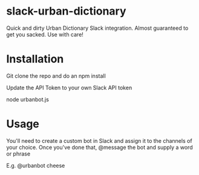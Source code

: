 # slack-urban-dictionary
Quick and dirty Urban Dictionary Slack integration. Almost guaranteed to get you sacked. Use with care!

# Installation

Git clone the repo and do an npm install

Update the API Token to your own Slack API token

node urbanbot.js

# Usage

You'll need to create a custom bot in Slack and assign it to the channels of your choice. Once you've done that, @message the bot and supply a word or phrase

E.g. @urbanbot cheese
